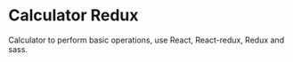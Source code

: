 # Calculator Redux

Calculator to perform basic operations, use React, React-redux, Redux and sass.
